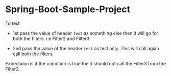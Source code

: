 # Spring-Boot-Sample-Project

To test 

- 1st pass the value of header `test` as something else then it will go for both the filters.
i.e Filter2 and Filter3

- 2nd pass the value of the header `test` as test only.
This will call agian call both the filters.

Expectaion is if the condition is true the it should not call the Filter3 from the Filter2.
